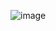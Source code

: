 ![image](https://github.com/Ankitasharma9193/E-Commerce-Microservices-Architecture/assets/68044293/741935c1-351d-4bec-ad4b-02398ba677b9)
